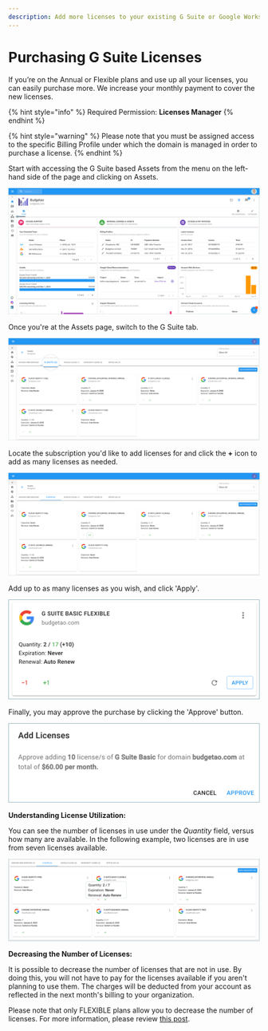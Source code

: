 ```yaml
---
description: Add more licenses to your existing G Suite or Google Workspace subscriptions.
---
```


# Purchasing G Suite Licenses

If you’re on the Annual or Flexible plans and use up all your licenses, you can easily purchase more. We increase your monthly payment to cover the new licenses. 

{% hint style="info" %}
Required Permission: **Licenses Manager**
{% endhint %}

{% hint style="warning" %}
Please note that you must be assigned access to the specific Billing Profile under which the domain is managed in order to purchase a license.
{% endhint %}

Start with accessing the G Suite based Assets from the menu on the left-hand side of the page and clicking on Assets.

![](../.gitbook/assets/assets-icon.png)

Once you're at the Assets page, switch to the G Suite tab.

![](../.gitbook/assets/g-suite%20%281%29.png)

Locate the subscription you'd like to add licenses for and click the **+** icon to add as many licenses as needed. 

![](../.gitbook/assets/g-suite2.png)

Add up to as many licenses as you wish, and click 'Apply'.

![](../.gitbook/assets/apply.png)

Finally, you may approve the purchase by clicking the 'Approve' button.

![](../.gitbook/assets/approve.png)

**Understanding License Utilization:**

You can see the number of licenses in use under the _Quantity_ field, versus how many are available. In the following example, two licenses are in use from seven licenses available.

![](../.gitbook/assets/quantity.png)

**Decreasing the Number of Licenses:**

It is possible to decrease the number of licenses that are not in use. By doing this, you will not have to pay for the licenses available if you aren't planning to use them. The charges will be deducted from your account as reflected in the next month's billing to your organization.

Please note that only FLEXIBLE plans allow you to decrease the number of licenses. For more information, please review [this post](https://support.google.com/a/answer/6154359).

